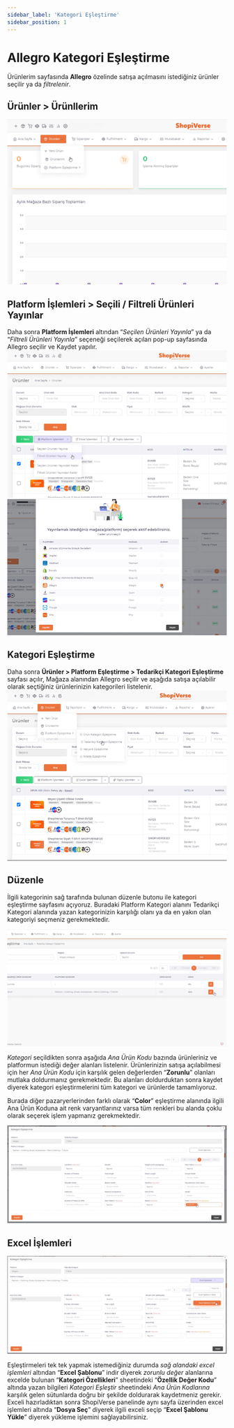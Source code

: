 ```yaml
---
sidebar_label: 'Kategori Eşleştirme'
sidebar_position: 1
---
```



# Allegro Kategori Eşleştirme

Ürünlerim sayfasında **Allegro** özelinde satışa açılmasını istediğiniz ürünler seçilir ya da *filtrelenir*.  
## Ürünler > Ürünllerim
![SvMyProducts](../allegro/img/svmyproducts.png)
## Platform İşlemleri > Seçili / Filtreli Ürünleri Yayınlar
Daha sonra **Platform İşlemleri** altından “*Seçilen Ürünleri Yayınla*” ya da “*Filtreli Ürünleri Yayınla*” seçeneği seçilerek açılan pop-up sayfasında Allegro seçilir ve Kaydet yapılır.
![FilterProducts](../allegro/img/filterproduct.png)
![AllegroSelected](../allegro/img/allegroselected.png)

## Kategori Eşleştirme

Daha sonra **Ürünler > Platform Eşleştirme > Tedarikçi Kategori Eşleştirme** sayfası açılır, Mağaza alanından Allegro seçilir ve aşağıda satışa açılabilir olarak seçtiğiniz ürünlerinizin kategorileri listelenir. 
![AllegroSupplierCategoryMatching](../allegro/img/suppliercaegorymatchingallegro.png)

## Düzenle

İlgili kategorinin sağ tarafında bulunan düzenle butonu ile kategori eşleştirme sayfasını açıyoruz. Buradaki Platform Kategori alanını Tedarikçi Kategori alanında yazan kategorinizin karşılığı olanı ya da en yakın olan kategoriyi seçmeniz gerekmektedir.

![EditAllegro](../allegro/img/edit%20allegro.png)

*Kategori* seçildikten sonra aşağıda *Ana Ürün Kodu* bazında ürünleriniz ve platformun istediği değer alanları listelenir. Ürünlerinizin satışa açılabilmesi için her *Ana Ürün Kodu* için karşılık gelen değerlerden “**Zorunlu**” olanları mutlaka doldurmanız gerekmektedir. Bu alanları doldurduktan sonra kaydet diyerek kategori eşleştirmelerini tüm kategori ve ürünlerde tamamlıyoruz. 

Burada diğer pazaryerlerinden farklı olarak “**Color**” eşleştirme alanında ilgili Ana Ürün Koduna ait renk varyantlarınız varsa tüm renkleri bu alanda çoklu olarak seçerek işlem yapmanız gerekmektedir. 

![AllegroCategory](../allegro/img/allegrocategory.png)

## Excel İşlemleri


![AllegroExcel](../allegro/img/axceldowvloadallegro.png)

Eşleştirmeleri tek tek yapmak istemediğiniz durumda *sağ alandaki excel işlemleri* altından “**Excel Şablonu**” indir diyerek *zorunlu değer* alanlarına excelde bulunan “**Kategori Özellikleri**” sheetindeki “**Özellik Değer Kodu**” altında yazan bilgileri *Kategori Eşleştir* sheetindeki *Ana Ürün Kodlarına* karşılık gelen sütunlarda doğru bir şekilde doldurarak kaydetmeniz gerekir. Exceli hazırladıktan sonra ShopiVerse panelinde aynı sayfa üzerinden excel işlemleri altında “**Dosya Seç**” diyerek ilgili exceli seçip “**Excel Şablonu Yükle**” diyerek yükleme işlemini sağlayabilirsiniz. 



